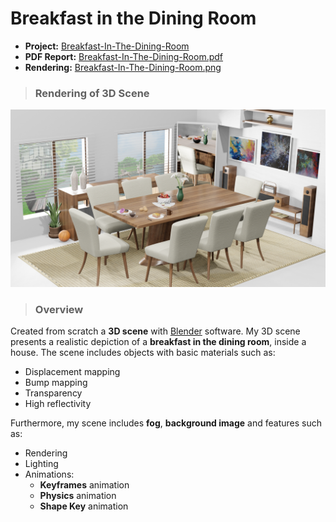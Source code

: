 # Breakfast in the Dining Room

- **Project:** [Breakfast-In-The-Dining-Room]() 
- **PDF Report:** [Breakfast-In-The-Dining-Room.pdf](https://github.com/alexoiik/3D-Graphics/blob/master/Breakfast-In-The-Dining-Room.pdf) 
- **Rendering:** [Breakfast-In-The-Dining-Room.png](https://github.com/alexoiik/3D-Graphics/blob/master/Breakfast-In-The-Dining-Room.png) 

> ### Rendering of 3D Scene

<img src="Breakfast-In-The-Dining-Room.png" width="800">

> ### Overview

Created from scratch a **3D scene** with [Blender](https://www.blender.org) software. My 3D scene presents a realistic depiction of a **breakfast in the dining room**, inside a house. The scene includes objects with basic materials such as:

- Displacement mapping
- Bump mapping
- Transparency
- High reflectivity

Furthermore, my scene includes **fog**, **background image** and features such as:

- Rendering
- Lighting
- Animations:
  - **Keyframes** animation
  - **Physics** animation
  - **Shape Key** animation
